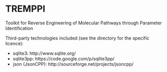 <h1>TREMPPI</h1>

Toolkit for Reverse Engineering of Molecular Pathways through Parameter Identification

Third-party technologies included (see the directory for the specific licence): 
<ul>
<li>sqlite3: http://www.sqlite.org/ </li>
<li>sqlite3pp: https://code.google.com/p/sqlite3pp/ </li>
<li>json (JsonCPP): http://sourceforge.net/projects/jsoncpp/ </li>
</ul>
